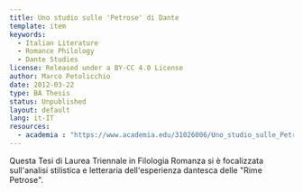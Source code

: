 ```yaml
---
title: Uno studio sulle 'Petrose' di Dante
template: item
keywords: 
  - Italian Literature
  - Romance Philology
  - Dante Studies
license: Released under a BY-CC 4.0 License
author: Marco Petolicchio
date: 2012-03-22
type: BA Thesis
status: Unpublished
layout: default
lang: it-IT
resources:
  - academia : "https://www.academia.edu/31026006/Uno_studio_sulle_Petrose_di_Dante_-_Tesi_di_Laurea_Triennale"
---
```


Questa Tesi di Laurea Triennale in Filologia Romanza si è focalizzata sull'analisi stilistica e letteraria dell'esperienza dantesca delle "Rime Petrose".